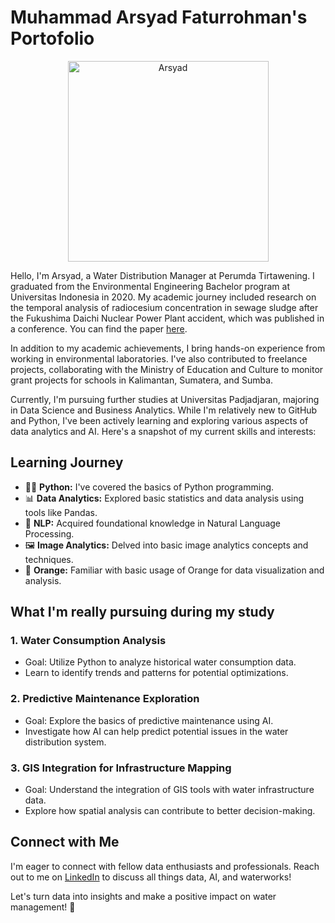 # Muhammad Arsyad Faturrohman's Portofolio

<p align="center">
<img src="https://github.com/drshahizan/AI-Innovation/blob/main/portfolio/arsyadfr9/DSC09098.JPG" alt="Arsyad" width="321"/>
</p>

Hello, I'm Arsyad, a Water Distribution Manager at Perumda Tirtawening. I graduated from the Environmental Engineering Bachelor program at Universitas Indonesia in 2020. My academic journey included research on the temporal analysis of radiocesium concentration in sewage sludge after the Fukushima Daichi Nuclear Power Plant accident, which was published in a conference. You can find the paper [here](https://www.researchgate.net/publication/343266716_Temporal_Analysis_of_Radiocesium_Concentration_in_Sewage_Sludge_after_Fukushima_Daichi_Nuclear_Power_Plant_Accident).

In addition to my academic achievements, I bring hands-on experience from working in environmental laboratories. I've also contributed to freelance projects, collaborating with the Ministry of Education and Culture to monitor grant projects for schools in Kalimantan, Sumatera, and Sumba.

Currently, I'm pursuing further studies at Universitas Padjadjaran, majoring in Data Science and Business Analytics. While I'm relatively new to GitHub and Python, I've been actively learning and exploring various aspects of data analytics and AI. Here's a snapshot of my current skills and interests:

## Learning Journey

- 👩‍💻 **Python:** I've covered the basics of Python programming.
- 📊 **Data Analytics:** Explored basic statistics and data analysis using tools like Pandas.
- 📝 **NLP:** Acquired foundational knowledge in Natural Language Processing.
- 🖼️ **Image Analytics:** Delved into basic image analytics concepts and techniques.
- 🍊 **Orange:** Familiar with basic usage of Orange for data visualization and analysis.

## What I'm really pursuing during my study

### 1. Water Consumption Analysis
   - Goal: Utilize Python to analyze historical water consumption data.
   - Learn to identify trends and patterns for potential optimizations.

### 2. Predictive Maintenance Exploration
   - Goal: Explore the basics of predictive maintenance using AI.
   - Investigate how AI can help predict potential issues in the water distribution system.

### 3. GIS Integration for Infrastructure Mapping
   - Goal: Understand the integration of GIS tools with water infrastructure data.
   - Explore how spatial analysis can contribute to better decision-making.

## Connect with Me

I'm eager to connect with fellow data enthusiasts and professionals. Reach out to me on [LinkedIn](https://www.linkedin.com/in/arsyadfr/) to discuss all things data, AI, and waterworks!

Let's turn data into insights and make a positive impact on water management! 🌊
